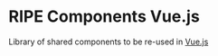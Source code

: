 # RIPE Components Vue.js

Library of shared components to be re-used in [Vue.js](https://vuejs.org/)
